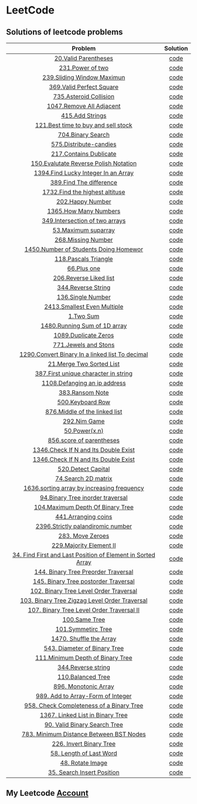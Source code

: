 # LeetCode  
## Solutions of leetcode problems

 
|Problem                      | Solution|
| :-----------:               | :--------: | 
|[20.Valid Parentheses](https://leetcode.com/problems/valid-parentheses/)| [code](/source/_20_valid_parentheses.cpp)
|[231.Power of two](https://leetcode.com/problems/power-of-two/)| [code](/source/_231_power_of_two.cpp)|
|[239.Sliding Window Maximun](https://leetcode.com/problems/sliding-windo-maximum/)| [code](/source/_239_sliding_window_maximum.cpp)|
|[369.Valid Perfect Square](https://leetcode.com/problems/valid-perfect-squar/)| [code](/source/_367_Valid_perfect_squar.cpp)|
|[735.Asteroid Collision](https://leetcode.com/problems/asteroid-collision/)| [code](/source/_735_asteroid_collision.cpp_)|
|[1047.Remove All Adjacent](https://leetcode.com/problems/remove-all-adjacent-duplicates-in-string/)| [code](/source/_1047_remove_all_adjacent_duplicates_in_string.cpp)|
|[415.Add Strings](https://leetcode.com/problems/add-strings/)| [code](/source/add_strings.cpp)|
|[121.Best time to buy and sell stock](https://leetcode.com/problems/best-time-to-buy-and-sell-stock/)| [code](/source/best_time_to_buy_and_sell_stock.cpp)|
|[704.Binary Search](https://leetcode.com/problems/binary-search/)| [code](/source/BinarySearch.cpp)|
|[575.Distribute-candies](https://leetcode.com/problems/distribute-candies/)| [code](/source/distribute_candies.cpp)|
|[217.Contains Dublicate](https://leetcode.com/problems/contains-duplicate/)| [code](/source/contains_duplicate.cpp)|
|[150.Evalutate Reverse Polish Notation](https://leetcode.com/problems/evaluate-reverse-polish-notation/)| [code](/source/evaluate_reverse_polish_notaion.cpp)|
|[1394.Find Lucky Integer In an Array](https://leetcode.com/problems/find-lucky-integer-in-an-array/)| [code](/source/find_lucky_int_in_an_array.cpp)|
|[389.Find The difference](https://leetcode.com/problems/find-the-difference/)| [code](/source/find_the_difference.cpp)|
|[1732.Find the highest altituse](https://leetcode.com/problems/find-the-highest-altitude/)| [code](/source/find_the_hightst_altitude.cpp)|
|[202.Happy Number](https://leetcode.com/problems/happy-number/)| [code](/source/happy_number.cpp)|
|[1365.How Many Numbers](https://leetcode.com/problems/how-many-numbers-are-smaller-than-the-current-number/)| [code](/source/how_many_num_are_smaller_than_the_current_numbers.cpp)|
|[349.Intersection of two arrays](https://leetcode.com/problems/intersection-of-two-arrays/)| [code](/source/insertion_of_two_arrays.cpp)|
|[53.Maximum suparray](https://leetcode.com/problems/maximum-subarray/)| [code](/source/maximum_suparray.cpp)|
|[268.Missing Number](https://leetcode.com/problems/missing-number/)| [code](/source/missing_number.cpp)|
|[1450.Number of Students Doing Homewor](https://leetcode.com/problems/number-of-students-doing-homework-at-a-given-time/)| [code](/source/number_of_stu_doing_homwork.cpp)|
|[118.Pascals Triangle](https://leetcode.com/problems/pascals-triangle/)| [code](/source/Pascal_Triangle.cpp)|
|[66.Plus one](https://leetcode.com/problems/plus-one/)| [code](/source/plus_one.cpp)|
|[206.Reverse Liked list](https://leetcode.com/problems/reverse-linked-list/)| [code](/source/reverse_linked_list.cpp)|
|[344.Reverse String](https://leetcode.com/problems/reverse-string/)| [code](/source/Reverse_string.cpp)|
|[136.Single Number](https://leetcode.com/problems/single-number/)| [code](/source/single_number.cpp)|
|[2413.Smallest Even Multiple](https://leetcode.com/problems/smallest-even-multiple/)| [code](/source/smallest_even_multiple.cpp)|
|[1.Two Sum](https://leetcode.com/problems/two-sum/)| [code](/source/tow_sum.cpp)|
|[1480.Running Sum of 1D array](https://leetcode.com/problems/running-sum-of-1d-array)| [code](/source/_1480_Runing_sum_of_oneD_array.cpp)|
|[1089.Duplicate Zeros](https://leetcode.com/problems/duplicate-zeros/)| [code](/source/_1089_duplicate_zeros.cpp)|
|[771.Jewels and Stons](https://leetcode.com/problems/jewels-and-stones/)| [code](/source/_771_jewels_and_stons.cpp)|
|[1290.Convert Binary In a linked list To decimal](https://leetcode.com/problems/convert-binary-number-in-a-linked-list-to-integer/)| [code](/source/_1290_Conver_binary_into_decimal.cpp)|
|[21.Merge Two Sorted List](https://leetcode.com/problems/merge-two-sorted-lists/)| [code](/source/_21_Merge_Two_sorted_list.cpp)|
|[387.First unique character in string](https://leetcode.com/problems/first-unique-character-in-a-string/)| [code](/source/_387_first_unique_character_in_string.cpp)|
|[1108.Defanging an ip address](https://leetcode.com/problems/defanging-an-ip-address/)| [code](/source/_1108_Defanging_an_ip_address.cpp)|
|[383.Ransom Note](https://leetcode.com/problems/ransom-note/)| [code](/source/_383_Ransom_note.cpp)|
|[500.Keyboard Row](https://leetcode.com/problems/keyboard-row/)| [code](/source/_500_keyboard_row.cpp)|
|[876.Middle of the linked list](https://leetcode.com/problems/middle-of-the-linked-list/)| [code](/source/_876_middle_of_the_linked_list.cpp)|
|[292.Nim Game](https://leetcode.com/problems/nim-game/)| [code](/source/_292_nim_game.cpp)| 
|[50.Power(x,n)](https://leetcode.com/problems/powx-n/)| [code](/source/_50_power_x_n.cpp)| 
|[856.score of parentheses](https://leetcode.com/problems/score-of-parentheses/)| [code](/source/_856_score_of_parentheses.cpp)| 
|[1346.Check If N and Its Double Exist](https://leetcode.com/problems/check-if-n-and-its-double-exist/)| [code](/source/_1346_check_if_n_and_its_double_exist.cpp)| 
|[1346.Check If N and Its Double Exist](https://leetcode.com/problems/check-if-n-and-its-double-exist/)| [code](/source/_1346_check_if_n_and_its_double_exist.cpp)| 
|[520.Detect Capital](https://leetcode.com/problems/detect-capital)| [code](/source/_520_Detect_capital.cpp)| 
|[74.Search 2D matrix](https://leetcode.com/problems/search-a-2d-matrix/)| [code](/source/_74_search_a_2D_matrix.cpp)| 
|[1636.sorting array by increasing frequency](https://leetcode.com/problems/sort-array-by-increasing-frequency/)| [code](/source/_1636_sorting_array_by_increasing_freq.cpp)| 
|[94.Binary Tree inorder traversal](https://leetcode.com/problems/binary-tree-inorder-traversal/)| [code](/source/_94_binary_tree_inorder_traversal.cpp)| 
|[104.Maximum Depth Of Binary Tree](https://leetcode.com/problems/maximum-depth-of-binary-tree/)| [code](/source/_104_maximum_Depth_of_binary_tree.cpp)| 
|[441.Arranging coins](https://leetcode.com/problems/arranging-coins/)| [code](/source/_441_Arranging_coins.cpp)| 
|[2396.Strictly palandiromic number](https://leetcode.com/problems/strictly-palindromic-number/)| [code](/source/_2396_Strictly_palandiromic_number.cpp)| 
|[283. Move Zeroes](https://leetcode.com/problems/move-zeroes/)| [code](/source/_283_Move_Zeroes.cpp)| 
|[229.Majority Element II](https://leetcode.com/problems/majority-element-ii/)| [code](/source/_229_Majority_element.cpp)| 
|[34. Find First and Last Position of Element in Sorted Array](https://leetcode.com/problems/find-first-and-last-position-of-element-in-sorted-array/)| [code](/source/_34_find_first_and_last_element_in_sortedArray.cpp)| 
|[144. Binary Tree Preorder Traversal](https://leetcode.com/problems/binary-tree-preorder-traversal/)| [code](/source/_144_Binary_tree_preorder_traversal.cpp)| 
|[145. Binary Tree postorder Traversal](https://leetcode.com/problems/binary-tree-postorder-traversal/)| [code](/source/_145_binary_tree_postorder_traversal.cpp)| 
|[102. Binary Tree Level Order Traversal](https://leetcode.com/problems/binary-tree-level-order-traversal/)| [code](/source/_102_level_order_traversal.cpp)| 
|[103. Binary Tree Zigzag Level Order Traversal](https://leetcode.com/problems/binary-tree-zigzag-level-order-traversal/)| [code](/source/_103_binary_tree_zigzag_level_order_travesal.cpp)| 
|[107. Binary Tree Level Order Traversal II](https://leetcode.com/problems/binary-tree-level-order-traversal-ii/)| [code](/source/_107_Binary_tree_level_order_traversal_II.cpp)| 
|[100.Same Tree](https://leetcode.com/problems/same-tree/)| [code](/source/_100_same_tree.cpp)| 
|[101.Symmetirc Tree](https://leetcode.com/problems/symmetric-tree/)| [code](/source/_101_Symmetric_tree.cpp)| 
|[1470. Shuffle the Array](https://leetcode.com/problems/shuffle-the-array/)| [code](/source/_1470_Shuffle_the_array.cpp)| 
|[543. Diameter of Binary Tree](https://leetcode.com/problems/diameter-of-binary-tree/)| [code](/source/_543_Diameter_of_Binary_tree.cpp)| 
|[111.Minimum Depth of Binary Tree](https://leetcode.com/problems/minimum-depth-of-binary-tree/)| [code](/source/_111_minimum_depth_of_binary_tree.cpp)| 
|[344.Reverse string](https://leetcode.com/problems/reverse-string/)| [code](/source/_344_reverse_string_recusivly.cpp)| 
|[110.Balanced Tree](https://leetcode.com/problems/balanced-binary-tree/)| [code](/source/_110_Balanced_tree.cpp)|
|[896. Monotonic Array](https://leetcode.com/problems/monotonic-array/)| [code](/source/_896_Monotonic_array.cpp)|
|[989. Add to Array-Form of Integer](https://leetcode.com/problems/add-to-array-form-of-integer/)| [code](/source/_989_Add_To_Array_form_of_integer.cpp)|
|[958. Check Completeness of a Binary Tree](https://leetcode.com/problems/check-completeness-of-a-binary-tree/)| [code](/source/_958_Check%20Completeness%20of%20a%20Binary%20Tree.cpp)|
|[1367. Linked List in Binary Tree](https://leetcode.com/problems/linked-list-in-binary-tree/)| [code](/source/_1367_Linked%20List%20in%20Binary%20Tree.cpp)|
|[90. Valid Binary Search Tree](https://leetcode.com/problems/validate-binary-search-tree/)| [code](/source/_90_valid_Binary_Search_Tree.cpp)|
|[783. Minimum Distance Between BST Nodes](https://leetcode.com/problems/minimum-distance-between-bst-nodes/)| [code](/source/_783_%20Minimum%20Distance%20Between%20BST%20Nodes.cpp)|
|[226. Invert Binary Tree](https://leetcode.com/problems/invert-binary-tree/)| [code](/source/_226_.%20Invert%20Binary%20Tree.cpp)|
|[58. Length of Last Word](https://leetcode.com/problems/length-of-last-word/)| [code](/source/_58_%20Length%20of%20Last%20Word.cpp)|
|[48. Rotate Image](https://leetcode.com/problems/rotate-image/)| [code](/source/_48_Rotate%20Image.cpp)|
|[35. Search Insert Position](https://leetcode.com/problems/search-insert-position/)| [code](/source/_35_Search%20Insert%20Position.cpp)|


## My Leetcode [Account](https://leetcode.com/Mohamed_AboElNasr/)
 



